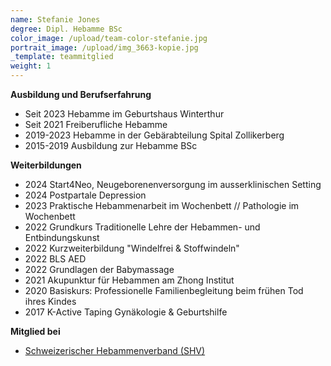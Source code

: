 ```yaml
---
name: Stefanie Jones
degree: Dipl. Hebamme BSc
color_image: /upload/team-color-stefanie.jpg
portrait_image: /upload/img_3663-kopie.jpg
_template: teammitglied
weight: 1
---
```

**Ausbildung und Berufserfahrung**

* Seit 2023 Hebamme im Geburtshaus Winterthur
* Seit 2021 Freiberufliche Hebamme
* 2019-2023 Hebamme in der Gebärabteilung Spital Zollikerberg
* 2015-2019 Ausbildung zur Hebamme BSc

**Weiterbildungen**

* 2﻿024 Start4Neo, Neugeborenenversorgung im ausserklinischen Setting
* 2﻿024 Postpartale Depression
* 2﻿023 Praktische Hebammenarbeit im Wochenbett // Pathologie im Wochenbett
* 2022 Grundkurs Traditionelle Lehre der Hebammen- und Entbindungskunst
* 2022 Kurzweiterbildung "Windelfrei & Stoffwindeln"
* 2022 BLS AED
* 2022 Grundlagen der Babymassage
* 2021 Akupunktur für Hebammen am Zhong Institut
* 2020 Basiskurs: Professionelle Familienbegleitung beim frühen Tod ihres Kindes
* 2017 K-Active Taping Gynäkologie & Geburtshilfe

**Mitglied bei**

* [Schweizerischer Hebammenverband (SHV)](https://www.hebamme.ch "https\://www.hebamme.ch")